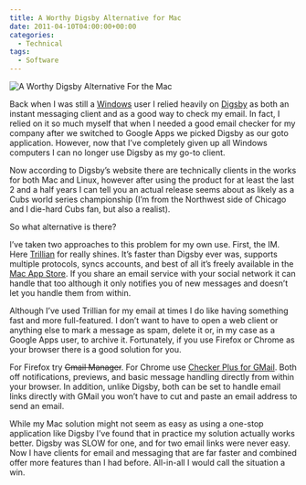 ```yaml
---
title: A Worthy Digsby Alternative for Mac
date: 2011-04-10T04:00:00+00:00
categories:
  - Technical
tags:
  - Software
---
```


![A Worthy Digsby Alternative For the Mac](/images/2011/04/Digsby-logo.png)

Back when I was still a [Windows](http://www.windows.com) user I relied heavily on [Digsby](http://www.digsby.com/ "Digsby ") as both an instant messaging client and as a good way to check my email. In fact, I relied on it so much myself that when I needed a good email checker for my company after we switched to Google Apps we picked Digsby as our goto application. However, now that I’ve completely given up all Windows computers I can no longer use Digsby as my go-to client.

Now according to Digsby’s website there are technically clients in the works for both Mac and Linux, however after using the product for at least the last 2 and a half years I can tell you an actual release seems about as likely as a Cubs world series championship (I’m from the Northwest side of Chicago and I die-hard Cubs fan, but also a realist).

So what alternative is there?

I’ve taken two approaches to this problem for my own use. First, the IM. Here [Trillian](http://www.ceruleanstudios.com/ "Trillian") for really shines. It’s faster than Digsby ever was, supports multiple protocols, syncs accounts, and best of all it’s freely available in the [Mac App Store](http://www.apple.com/mac/app-store "Mac App Store"). If you share an email service with your social network it can handle that too although it only notifies you of new messages and doesn’t let you handle them from within.

Although I’ve used Trillian for my email at times I do like having something fast and more full-featured. I don’t want to have to open a web client or anything else to mark a message as spam, delete it or, in my case as a Google Apps user, to archive it. Fortunately, if you use Firefox or Chrome as your browser there is a good solution for you.

For Firefox try <s>Gmail Manager</s>. For Chrome use [Checker Plus for GMail][1]. Both off notifications, previews, and basic message handling directly from within your browser. In addition, unlike Digsby, both can be set to handle email links directly with GMail you won’t have to cut and paste an email address to send an email.

While my Mac solution might not seem as easy as using a one-stop application like Digsby I’ve found that in practice my solution actually works better. Digsby was SLOW for one, and for two email links were never easy. Now I have clients for email and messaging that are far faster and combined offer more features than I had before. All-in-all I would call the situation a win.

 [1]: https://chrome.google.com/webstore/detail/oeopbcgkkoapgobdbedcemjljbihmemj "Checker Plus for GMail"